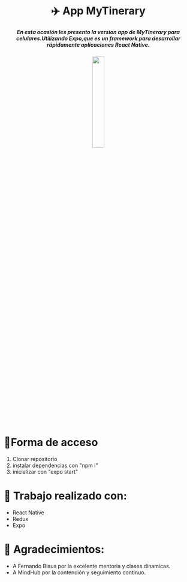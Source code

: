 <h1 align="center">✈️ App MyTinerary</h1>
<h5 align="center">En esta ocasión les presento la version app de MyTinerary para celulares.Utilizando Expo,que es un framework para desarrollar rápidamente aplicaciones React Native.</h5>

<p align="center">
<img src="https://user-images.githubusercontent.com/85353985/138442836-f7ca4281-a84a-4018-97cf-0e5c41a61e69.gif" width=25% height=25%>
</p>

<h1>🔑Forma de acceso</h1>
<ol>
<li>Clonar repositorio</li>
<li>instalar dependencias con "npm i"</li>
<li>inicializar con "expo start" </li>
</ol>

<h1>🔨 Trabajo realizado con:</h1>

<ul>
  <li>React Native</li>
  <li>Redux</li>
  <li>Expo</li>
</ul>

<h1>👏 Agradecimientos:</h1>
<ul>
  <li>A Fernando Biaus por la excelente mentoria y clases dinamicas.</li>
  <li>A MindHub por la contención y seguimiento continuo.</li>
</ul>
